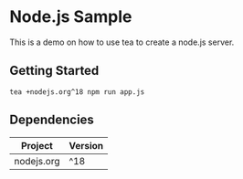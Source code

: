 # Node.js Sample

This is a demo on how to use tea to create a node.js server.

## Getting Started
```
tea +nodejs.org^18 npm run app.js
```

## Dependencies

| Project                | Version |
|------------------------|---------|
| nodejs.org             | ^18     |
